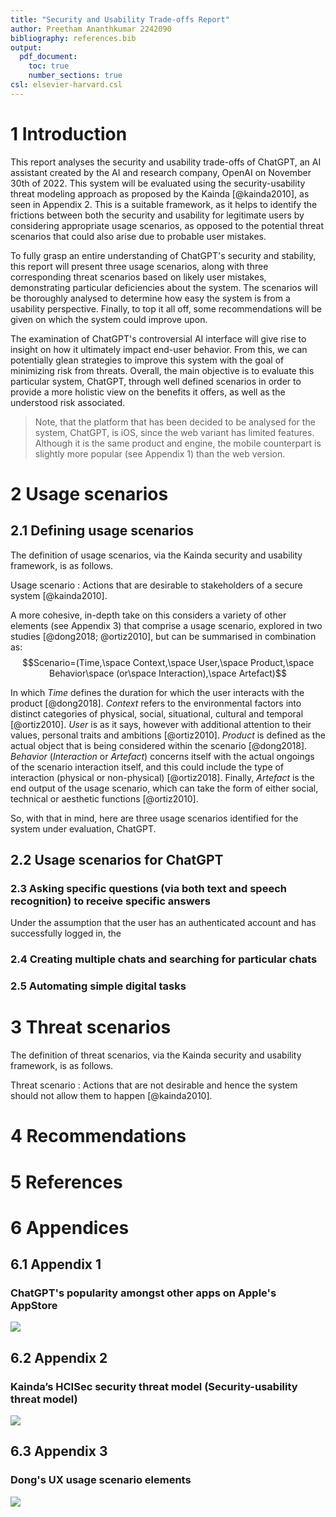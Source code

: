 ```yaml
---
title: "Security and Usability Trade-offs Report"
author: Preetham Ananthkumar 2242090
bibliography: references.bib
output:
  pdf_document:
    toc: true
    number_sections: true
csl: elsevier-harvard.csl
---
```


# 1 Introduction

This report analyses the security and usability trade-offs of ChatGPT, an AI assistant created by the AI and research company, OpenAI on November 30th of 2022. This system will be evaluated using the security-usability threat modeling approach as proposed by the Kainda [@kainda2010], as seen in Appendix 2. This is a suitable framework, as it helps to identify the frictions between both the security and usability for legitimate users by considering appropriate usage scenarios, as opposed to the potential threat scenarios that could also arise due to probable user mistakes.

To fully grasp an entire understanding of ChatGPT's security and stability, this report will present three usage scenarios, along with three corresponding threat scenarios based on likely user mistakes, demonstrating particular deficiencies about the system. The scenarios will be thoroughly analysed to determine how easy the system is from a usability perspective. Finally, to top it all off, some recommendations will be given on which the system could improve upon.

The examination of ChatGPT's controversial AI interface will give rise to insight on how it ultimately impact end-user behavior. From this, we can potentially glean strategies to improve this system with the goal of minimizing risk from threats. Overall, the main objective is to evaluate this particular system, ChatGPT, through well defined scenarios in order to provide a more holistic view on the benefits it offers, as well as the understood risk associated.

> Note, that the platform that has been decided to be analysed for the system, ChatGPT, is iOS, since the web variant has limited features. Although it is the same product and engine, the mobile counterpart is slightly more popular (see Appendix 1) than the web version.

# 2 Usage scenarios

## 2.1 Defining usage scenarios

The definition of usage scenarios, via the Kainda security and usability framework, is as follows.

Usage scenario
: Actions that are desirable to stakeholders of a secure system [@kainda2010].

A more cohesive, in-depth take on this considers a variety of other elements (see Appendix 3) that comprise a usage scenario, explored in two studies [@dong2018; @ortiz2010], but can be summarised in combination as:
$$Scenario=(Time,\space Context,\space User,\space Product,\space Behavior\space (or\space Interaction),\space Artefact)$$

In which $Time$ defines the duration for which the user interacts with the product [@dong2018]. $Context$ refers to the environmental factors into distinct categories of physical, social, situational, cultural and temporal [@ortiz2010]. $User$ is as it says, however with additional attention to their values, personal traits and ambitions [@ortiz2010]. $Product$ is defined as the actual object that is being considered within the scenario [@dong2018]. $Behavior$ ($Interaction$ or $Artefact$) concerns itself with the actual ongoings of the scenario interaction itself, and this could include the type of interaction (physical or non-physical) [@ortiz2018]. Finally, $Artefact$ is the end output of the usage scenario, which can take the form of either social, technical or aesthetic functions [@ortiz2010].

So, with that in mind, here are three usage scenarios identified for the system under evaluation, ChatGPT.

## 2.2 Usage scenarios for ChatGPT

### 2.3 Asking specific questions (via both text and speech recognition) to receive specific answers

Under the assumption that the user has an authenticated account and has successfully logged in, the

### 2.4 Creating multiple chats and searching for particular chats

### 2.5 Automating simple digital tasks

# 3 Threat scenarios

The definition of threat scenarios, via the Kainda security and usability framework, is as follows.

Threat scenario
: Actions that are not desirable and hence the system should not allow them to happen [@kainda2010].

# 4 Recommendations

# 5 References

# 6 Appendices

## 6.1 Appendix 1

### ChatGPT's popularity amongst other apps on Apple's AppStore

![](images/chat-gpt-app-store-chart-popularity.png)

## 6.2 Appendix 2

### Kainda’s HCISec security threat model (Security-usability threat model)

![](images/kainda-2010-security-usability-threat-model.png)

## 6.3 Appendix 3

### Dong's UX usage scenario elements

![](images/dong-2018-ux-usage-scenario-elements.png)